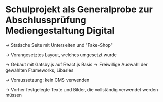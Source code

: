 # Schulprojekt als Generalprobe zur Abschlussprüfung Mediengestaltung Digital

-> Statische Seite mit Unterseiten und "Fake-Shop"<br>

-> Vorangesetztes Layout, welches umgesetzt wurde<br>

-> Gebaut mit Gatsby.js auf React.js Basis -> Freiwillige Auswahl der gewählten Frameworks, Libaries<br>

-> Voraussetzung: kein CMS verwenden<br>

-> Vorher festgelegte Texte und Bilder, die vollständig verwendet werden müssen 
